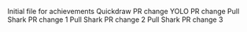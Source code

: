 Initial file for achievements
Quickdraw PR change
YOLO PR change
Pull Shark PR change 1
Pull Shark PR change 2
Pull Shark PR change 3
